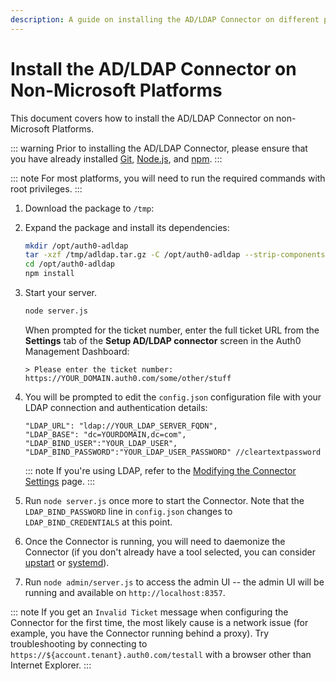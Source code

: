 ```yaml
---
description: A guide on installing the AD/LDAP Connector on different platforms.
---
```

# Install the AD/LDAP Connector on Non-Microsoft Platforms

This document covers how to install the AD/LDAP Connector on non-Microsoft Platforms.

::: warning
Prior to installing the AD/LDAP Connector, please ensure that you have already installed [Git](https://git-scm.com/download/linux), [Node.js](https://nodejs.org), and [npm](http://blog.npmjs.org/post/85484771375/how-to-install-npm).
:::

::: note
For most platforms, you will need to run the required commands with root privileges.
:::

1. Download the <a class="download-github" href=""></a> package to `/tmp`:

    <code class="curl-example"></code>

2. Expand the <a class="download-github" href=""></a> package and install its dependencies:

    ```bash
    mkdir /opt/auth0-adldap
    tar -xzf /tmp/adldap.tar.gz -C /opt/auth0-adldap --strip-components=1
    cd /opt/auth0-adldap
    npm install
    ```

3. Start your server.

    ```bash
    node server.js
    ```

    When prompted for the ticket number, enter the full ticket URL from the **Settings** tab of the **Setup AD/LDAP connector** screen in the Auth0 Management Dashboard:

    ```text
    > Please enter the ticket number: https://YOUR_DOMAIN.auth0.com/some/other/stuff
    ```

4. You will be prompted to edit the `config.json` configuration file with your LDAP connection and authentication details:

    ```text
    "LDAP_URL": "ldap://YOUR_LDAP_SERVER_FQDN",
    "LDAP_BASE": "dc=YOURDOMAIN,dc=com",
    "LDAP_BIND_USER":"YOUR_LDAP_USER",
    "LDAP_BIND_PASSWORD":"YOUR_LDAP_USER_PASSWORD" //cleartextpassword
    ```

    ::: note
    If you're using LDAP, refer to the [Modifying the Connector Settings](/connector/modify) page.
    :::

5. Run `node server.js` once more to start the Connector. Note that the `LDAP_BIND_PASSWORD` line in `config.json` changes to `LDAP_BIND_CREDENTIALS` at this point.

6. Once the Connector is running, you will need to daemonize the Connector (if you don't already have a tool selected, you can consider [upstart](http://upstart.ubuntu.com/) or [systemd](https://www.freedesktop.org/wiki/Software/systemd/)).

<script type="text/javascript">
  $.getJSON('https://cdn.auth0.com/connector/windows/latest.json', function (data) {
    $('.download-github')
        .attr('href', 'https://github.com/auth0/ad-ldap-connector/releases/tag/v' + data.version)
        .text('adldap-' + data.version);

    $('.curl-example')
      .text('curl -Lo /tmp/adldap.tar.gz https://github.com/auth0/ad-ldap-connector/archive/v' + data.version + '.tar.gz');
  })
</script>

7. Run `node admin/server.js` to access the admin UI -- the admin UI will be running and available on `http://localhost:8357`.

::: note
If you get an `Invalid Ticket` message when configuring the Connector for the first time, the most likely cause is a network issue (for example, you have the Connector running behind a proxy). Try troubleshooting by connecting to `https://${account.tenant}.auth0.com/testall` with a browser other than Internet Explorer.
:::
